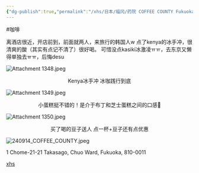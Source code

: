 ```yaml
---
{"dg-publish":true,"permalink":"/xhs/日本/福冈/药院 COFFEE COUNTY Fukuoka/","tags":["rednote","福冈"],"created":"2024-09-14","updated":"2025-04-13T21:45:23.546+08:00"}
---
```


#咖啡

离酒店很近，开店前到，前面就两人，来旅行的韩国人w
点了kenya的冰手冲，很清爽的酸（其实有点记不清了）很好喝。
可惜没点kasiki冰激凌ㅠㅠ，去东京又懒得单独去ㅠㅠ，后悔desu

![Attachment 1348.jpeg](/img/user/xhs/%E6%97%A5%E6%9C%AC/%E7%A6%8F%E5%86%88/photo/Attachment%201348.jpeg)
<center>Kenya冰手冲 冰咖践行到底</center>

![Attachment 1349.jpeg](/img/user/xhs/%E6%97%A5%E6%9C%AC/%E7%A6%8F%E5%86%88/photo/Attachment%201349.jpeg)
<center>小蛋糕挺不错的！是介于布丁和芝士蛋糕之间的口感🥺</center>

![Attachment 1350.jpeg](/img/user/xhs/%E6%97%A5%E6%9C%AC/%E7%A6%8F%E5%86%88/photo/Attachment%201350.jpeg)
<center>买了喝的豆子送人 点一杯+豆子还有点优惠</center>

![240914_COFFEE_COUNTY.jpeg](/img/user/xhs/%E6%97%A5%E6%9C%AC/%E7%A6%8F%E5%86%88/photo/240914_COFFEE_COUNTY.jpeg)


1 Chome-21-21 Takasago, Chuo Ward, Fukuoka, 810-0011

[xhs](https://www.xiaohongshu.com/explore/66f05d500000000027002e34?xsec_token=ABqW31iXGaeLgX03LCtKxC-vVav8s_YbTFAC8msReU1Eo=&xsec_source=pc_user)
